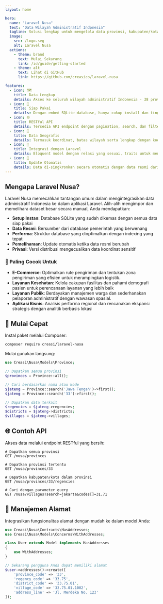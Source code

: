 ```yaml
---
layout: home

hero:
  name: "Laravel Nusa"
  text: "Data Wilayah Administratif Indonesia"
  tagline: Solusi lengkap untuk mengelola data provinsi, kabupaten/kota, kecamatan, dan kelurahan/desa di aplikasi Laravel Anda
  image:
    src: /logo.svg
    alt: Laravel Nusa
  actions:
    - theme: brand
      text: Mulai Sekarang
      link: /id/guide/getting-started
    - theme: alt
      text: Lihat di GitHub
      link: https://github.com/creasico/laravel-nusa

features:
  - icon: 🗺️
    title: Data Lengkap
    details: Akses ke seluruh wilayah administratif Indonesia - 38 provinsi, 514 kabupaten/kota, 7.285 kecamatan, dan 83.762 kelurahan/desa
  - icon: 🚀
    title: Siap Pakai
    details: Dengan embed SQLite database, hanya cukup install dan tinggal pakai
  - icon: 🌐
    title: RESTful API
    details: Tersedia API endpoint dengan pagination, search, dan filter untuk semua wilayah
  - icon: 📍
    title: Data Geografis
    details: Termasuk koordinat, batas wilayah serta lengkap dengan kode pos
  - icon: 🔧
    title: Integrasi dengan Laravel
    details: Eloquent model dengan relasi yang sesuai, traits untuk mengatur alamat dan fitur Laravel-native
  - icon: 🔄
    title: Update Otomatis
    details: Data di-singkronkan secara otomatis dengan data resmi dari Pemerintah
---
```


## Mengapa Laravel Nusa?

Laravel Nusa memecahkan tantangan umum dalam mengintegrasikan data administratif Indonesia ke dalam aplikasi Laravel. Alih-alih mengimpor dan memelihara dataset besar secara manual, Anda mendapatkan:

- **Setup Instan**: Database SQLite yang sudah dikemas dengan semua data siap pakai
- **Data Resmi**: Bersumber dari database pemerintah yang berwenang
- **Performa**: Struktur database yang dioptimalkan dengan indexing yang tepat
- **Pemeliharaan**: Update otomatis ketika data resmi berubah
- **Privasi**: Versi distribusi mengecualikan data koordinat sensitif


### 🏢 Paling Cocok Untuk

- **E-Commerce**: Optimalkan rute pengiriman dan tentukan zona pengiriman yang efisien untuk merampingkan logistik.
- **Layanan Kesehatan**: Kelola cakupan fasilitas dan pahami demografi pasien untuk perencanaan layanan yang lebih baik
- **Layanan Publik**: Berdayakan manajemen warga dan sederhanakan pelaporan administratif dengan wawasan spasial.
- **Aplikasi Bisnis**: Analisis performa regional dan rencanakan ekspansi strategis dengan analitik berbasis lokasi

## 🚀 Mulai Cepat

Instal paket melalui Composer:

```bash
composer require creasi/laravel-nusa
```

Mulai gunakan langsung:

```php
use Creasi\Nusa\Models\Province;

// Dapatkan semua provinsi
$provinces = Province::all();

// Cari berdasarkan nama atau kode
$jateng = Province::search('Jawa Tengah')->first();
$jateng = Province::search('33')->first();

// Dapatkan data terkait
$regencies = $jateng->regencies;
$districts = $jateng->districts;
$villages = $jateng->villages;
```

## 🌐 Contoh API

Akses data melalui endpoint RESTful yang bersih:

```http
# Dapatkan semua provinsi
GET /nusa/provinces

# Dapatkan provinsi tertentu
GET /nusa/provinces/33

# Dapatkan kabupaten/kota dalam provinsi
GET /nusa/provinces/33/regencies

# Cari dengan parameter query
GET /nusa/villages?search=jakarta&codes[]=31.71
```

## 📍 Manajemen Alamat

Integrasikan fungsionalitas alamat dengan mudah ke dalam model Anda:

```php
use Creasi\Nusa\Contracts\HasAddresses;
use Creasi\Nusa\Models\Concerns\WithAddresses;

class User extends Model implements HasAddresses
{
    use WithAddresses;
}

// Sekarang pengguna Anda dapat memiliki alamat
$user->addresses()->create([
    'province_code' => '33',
    'regency_code' => '33.75',
    'district_code' => '33.75.01',
    'village_code' => '33.75.01.1002',
    'address_line' => 'Jl. Merdeka No. 123'
]);
```
